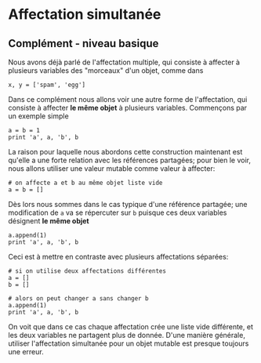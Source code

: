 
# Affectation simultanée

## Complément - niveau basique

Nous avons déjà parlé de l'affectation multiple, qui consiste à affecter à
plusieurs variables des "morceaux" d'un objet, comme dans


    x, y = ['spam', 'egg']

Dans ce complément nous allons voir une autre forme de l'affectation, qui
consiste à affecter **le même objet** à plusieurs variables. Commençons par un
exemple simple


    a = b = 1
    print 'a', a, 'b', b

La raison pour laquelle nous abordons cette construction maintenant est qu'elle
a une forte relation avec les références partagées; pour bien le voir, nous
allons utiliser une valeur mutable comme valeur à affecter:


    # on affecte a et b au même objet liste vide
    a = b = []

Dès lors nous sommes dans le cas typique d'une référence partagée; une
modification de  `a` va se répercuter sur `b` puisque ces deux variables
désignent **le même objet**


    a.append(1)
    print 'a', a, 'b', b

Ceci est à mettre en contraste avec plusieurs affectations séparées:


    # si on utilise deux affectations différentes
    a = []
    b = []
    
    # alors on peut changer a sans changer b
    a.append(1)
    print 'a', a, 'b', b

On voit que dans ce cas chaque affectation crée une liste vide différente, et
les deux variables ne partagent plus de donnée. D'une manière générale, utiliser
l'affectation simultanée pour un objet mutable est presque toujours une erreur.
